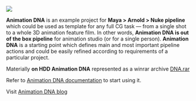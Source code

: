 ![](https://lh3.googleusercontent.com/-Pwp5YV18Avw/Vx-YRojoCTI/AAAAAAAAFdA/utE99c3vmcMAM5VIlG_gkA_Dl1nUytOFQCCo/s1440/dnaBanner_03.jpg)

**Animation DNA** is an example project for **Maya > Arnold > Nuke pipeline** which could be used as template for any full CG task — from a single shot to a whole 3D animation feature film. 
In other words, **Animation DNA is out of the box pipeline** for animation studio (or for a single person).  **Animation DNA** is a starting point which defines main and most important pipeline actions and could be easily refined according to requirements of a particular project.

Materially **on HDD Animation DNA** represented as a winrar archive [DNA.rar](https://github.com/kiryha/AnimationDNA/wiki/02-Codex-DNA#dna-archive)

Refer to [Animation DNA documentation](https://github.com/kiryha/AnimationDNA/wiki) to start using it.

Visit [Animation DNA blog](http://kiryha.blogspot.com/2016/03/animation-dna.html)
